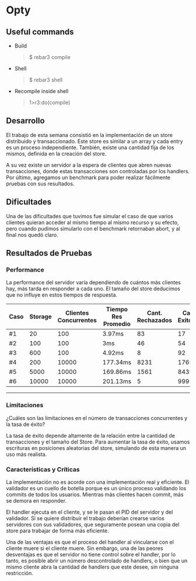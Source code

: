 # Opty

## Useful commands

- Build

  > $ rebar3 compile

- Shell

  > $ rebar3 shell

- Recompile inside shell

  > 1>r3:do(compile)

## Desarrollo

El trabajo de esta semana consistió en la implementación de un store distribuido y transaccionado. Este store es similar a un array y cada entry es un proceso independiente. También, existe una cantidad fija de los mismos, definida en la creación del store.

A su vez existe un servidor a la espera de clientes que abren nuevas transacciones, donde estas transacciones son controladas por los handlers.
Por último, agregamos un benchmark para poder realizar fácilmente pruebas con sus resultados.

## Dificultades

Una de las dificultades que tuvimos fue simular el caso de que varios clientes quieran acceder al mismo tiempo al mismo recurso y su efecto, pero cuando pudimos simularlo con el benchmark retornaban abort, y al final nos quedó claro.

## Resultados de Pruebas

### Performance

La performance del servidor varía dependiendo de cuántos más clientes hay, más tarda en responder a cada uno. El tamaño del store deducimos que no influye en estos tiempos de respuesta.


| Caso | Storage | Clientes Concurrentes | Tiempo Res Promedio | Cant. Rechazados |  Cant. Exitosos    |
|------|---------|----------|---------------------|------------------|--------------------|
|#1| 20 | 100 | 3.97ms | 83 | 17 |
|#2| 100 | 100 | 3ms | 46 | 54 |
|#3| 600 | 100  | 4.92ms | 8 | 92 |
|#4| 200 | 10000 | 177.34ms | 8231 | 1769 |
|#5| 5000 | 10000 | 169.86ms | 1561 | 8439 |
|#6| 10000 | 10000 | 201.13ms | 5  | 9995 |

----------------------------

### Limitaciones

¿Cuáles son las limitaciones en el número de transacciones concurrentes y la tasa de éxito?

La tasa de éxito depende altamente de la relación entre la cantidad de transacciones y el tamaño del Store. Para aumentar la tasa de éxito, usamos escrituras en posiciones aleatorias del store, simulando de esta manera un uso más realista.

### Características y Críticas

La implementación no es acorde con una implementación real y eficiente. El validador es un cuello de botella porque es un único proceso validando los commits de todos los usuarios. Mientras más clientes hacen commit, más se demora en responder.

El handler ejecuta en el cliente, y se le pasan el PID del servidor y del validador. Si se quiere distribuir el trabajo deberían crearse varios servidores con sus validadores, que seguramente posean una copia del store para trabajar de forma más eficiente.

Una de las ventajas es que el proceso del handler al vincularse con el cliente muere si el cliente muere. Sin embargo, una de las peores desventajas es que el servidor no tiene control sobre el handler, por lo tanto, es posible abrir un número descontrolado de handlers, o bien que un mismo cliente abra la cantidad de handlers que este desee, sin ninguna restricción.
